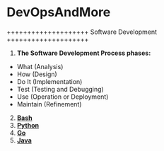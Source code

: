 # DevOpsAndMore

++++++++++++++++++++ Software Development ++++++++++++++++++++ 

1. **The Software Development Process phases:**
  - What (Analysis)
  - How (Design)
  - Do It (Implementation)
  - Test (Testing and Debugging)
  - Use (Operation or Deployment)
  - Maintain (Refinement)

2. **[Bash](https://github.com/sergei-voron/DevOpsAndMore/tree/Bash)**
3. **[Python](https://github.com/sergei-voron/DevOpsAndMore/tree/Python)**
4. **[Go](https://github.com/sergei-voron/DevOpsAndMore/tree/Go)**
5. **[Java](https://github.com/sergei-voron/DevOpsAndMore/tree/Java)**
